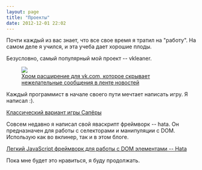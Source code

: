 ```yaml
---
layout: page
title: "Проекты"
date: 2012-12-01 22:02
---
```


Почти каждый из вас знает, что все свое время я тратил на "работу". На самом деле я учился, и эта учеба дает хорошие плоды.

Безусловно, самый популярный мой проект -- vkleaner.

<div class="project">
	<a href="http://vkleaner.losky.net/" target="_blank">
		<figure>
			<img src="{{ root_url }}/images/projects/vkleaner.jpg">
			<figcaption>Хром расширение для vk.com, которое скрывает нежелательные сообщения в ленте новостей</figcaption>
		</figure>
	</a>
</div>

Каждый программист в начале своего пути мечтает написать игру. Я написал :).

<div class="project">
	<a href="http://evgenyzhlobo.github.io/minesweeper/" target="_blank">Классический вариант игры Сапёры</a>
</div>

Совсем недавно я написал свой яваскрипт фреймворк -- hata. Он предназначен для работы с селекторами и манипуляции с DOM. Использую как во вклинер, так и в этом блоге.

<div class="project">
	<a href="https://github.com/EvgenyZhlobo/hata" target="_blank">Легкий JavaScript фреймворк для работы с DOM элементами -- Hata</a>
</div>

Пока мне будет это нравиться, я буду продолжать.

